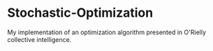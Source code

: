 # Stochastic-Optimization
My implementation of an optimization algorithm presented in O'Rielly collective intelligence.
